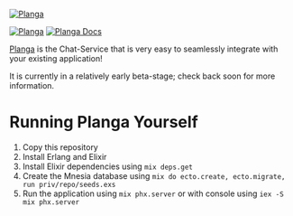 [![Planga](https://planga.io/logo_planga2-with-text-rainbow-black.png)](https://planga.io)

[![Planga](https://img.shields.io/badge/%F0%9F%98%8E%20planga-chat-ff00ff.svg)](http://www.planga.io/)
[![Planga Docs](https://img.shields.io/badge/planga-docs-lightgrey.svg)](http://www.planga.io/docs)

[Planga](https://planga.io) is the Chat-Service that is very easy to seamlessly integrate with your existing application!


It is currently in a relatively early beta-stage; check back soon for more information.


# Running Planga Yourself

1. Copy this repository
2. Install Erlang and Elixir
3. Install Elixir dependencies using `mix deps.get`
4. Create the Mnesia database using `mix do ecto.create, ecto.migrate, run priv/repo/seeds.exs`
5. Run the application using `mix phx.server` or with console using `iex -S mix phx.server`
